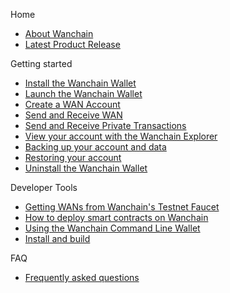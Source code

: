 Home
* [About Wanchain](https://github.com/wanchain/go-wanchain/wiki)
* [Latest Product Release](https://github.com/wanchain/go-wanchain/releases/tag/v1.0.0)

Getting started
* [Install the Wanchain Wallet](https://github.com/wanchain/go-wanchain/wiki/Install-the-Wanchain-Wallet)
* [Launch the Wanchain Wallet](https://github.com/wanchain/go-wanchain/wiki/Launch-the-Wanchain-Wallet)
* [Create a WAN Account](https://github.com/wanchain/go-wanchain/wiki/Create-a-WAN-account)
* [Send and Receive WAN](https://github.com/wanchain/go-wanchain/wiki/Send-and-Receive-WAN)
* [Send and Receive Private Transactions](https://github.com/wanchain/go-wanchain/wiki/Send-and-Receive-Private-Transactions)
* [View your account with the Wanchain Explorer](https://github.com/wanchain/go-wanchain/wiki/View-your-account-with-the-Wanchain-Explorer)
* [Backing up your account and data](https://github.com/wanchain/go-wanchain/wiki/Backing-up-your-account-and-data)
* [Restoring your account](https://github.com/wanchain/go-wanchain/wiki/Restoring-your-account)
* [Uninstall the Wanchain Wallet](https://github.com/wanchain/go-wanchain/wiki/Uninstall-the-Wanchain-Wallet)

Developer Tools
* [Getting WANs from Wanchain's Testnet Faucet](https://github.com/wanchain/go-wanchain/wiki/Getting-WANs-from-Wanchain's-Testnet-Faucet)
* [How to deploy smart contracts on Wanchain](https://github.com/wanchain/go-wanchain/wiki/How--to-deploy-smart-contracts-on-Wanchain)
* [Using the Wanchain Command Line Wallet](https://github.com/wanchain/go-wanchain/wiki/Using-the-Wanchain-Command-Line-Wallet)
* [Install and build](https://github.com/wanchain/go-wanchain/wiki/Install-and-build)

FAQ
* [Frequently asked questions](https://github.com/wanchain/go-wanchain/wiki/Uninstall-the-Wanchain-Wallet)






